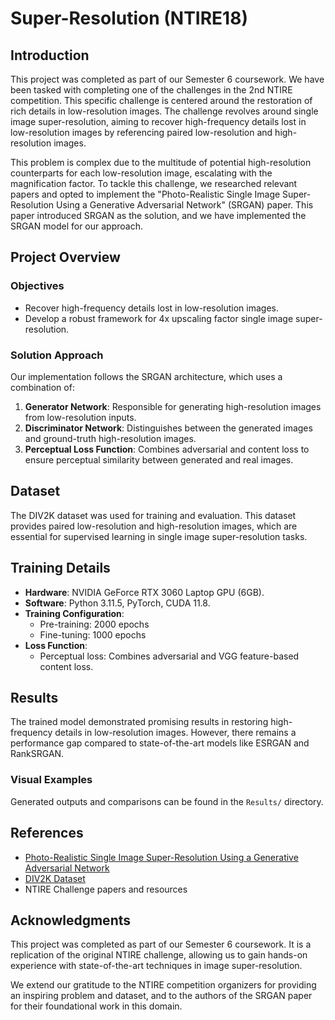 # Super-Resolution (NTIRE18)

## Introduction

This project was completed as part of our Semester 6 coursework. We have been tasked with completing one of the challenges in the 2nd NTIRE competition. This specific challenge is centered around the restoration of rich details in low-resolution images. The challenge revolves around single image super-resolution, aiming to recover high-frequency details lost in low-resolution images by referencing paired low-resolution and high-resolution images. 

This problem is complex due to the multitude of potential high-resolution counterparts for each low-resolution image, escalating with the magnification factor. To tackle this challenge, we researched relevant papers and opted to implement the "Photo-Realistic Single Image Super-Resolution Using a Generative Adversarial Network" (SRGAN) paper. This paper introduced SRGAN as the solution, and we have implemented the SRGAN model for our approach.

## Project Overview

### Objectives
- Recover high-frequency details lost in low-resolution images.
- Develop a robust framework for 4x upscaling factor single image super-resolution.

### Solution Approach
Our implementation follows the SRGAN architecture, which uses a combination of:
1. **Generator Network**: Responsible for generating high-resolution images from low-resolution inputs.
2. **Discriminator Network**: Distinguishes between the generated images and ground-truth high-resolution images.
3. **Perceptual Loss Function**: Combines adversarial and content loss to ensure perceptual similarity between generated and real images.

## Dataset

The DIV2K dataset was used for training and evaluation. This dataset provides paired low-resolution and high-resolution images, which are essential for supervised learning in single image super-resolution tasks.

## Training Details

- **Hardware**: NVIDIA GeForce RTX 3060 Laptop GPU (6GB).
- **Software**: Python 3.11.5, PyTorch, CUDA 11.8.
- **Training Configuration**:
  - Pre-training: 2000 epochs
  - Fine-tuning: 1000 epochs
- **Loss Function**:
  - Perceptual loss: Combines adversarial and VGG feature-based content loss.

## Results

The trained model demonstrated promising results in restoring high-frequency details in low-resolution images. However, there remains a performance gap compared to state-of-the-art models like ESRGAN and RankSRGAN. 

### Visual Examples
Generated outputs and comparisons can be found in the `Results/` directory.

## References
- [Photo-Realistic Single Image Super-Resolution Using a Generative Adversarial Network](https://openaccess.thecvf.com/content_cvpr_2017/papers/Ledig_Photo-Realistic_Single_Image_CVPR_2017_paper.pdf)
- [DIV2K Dataset](https://data.vision.ee.ethz.ch/cvl/DIV2K/)
- NTIRE Challenge papers and resources

## Acknowledgments
This project was completed as part of our Semester 6 coursework. It is a replication of the original NTIRE challenge, allowing us to gain hands-on experience with state-of-the-art techniques in image super-resolution.

We extend our gratitude to the NTIRE competition organizers for providing an inspiring problem and dataset, and to the authors of the SRGAN paper for their foundational work in this domain.


